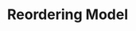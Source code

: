 ---
types: "word"

title: "Reordering Model"

categories: ['']

tags: ['Reordering', 'Model']

arabic: ['إعادة ترتيب النموذج']

publishers: ['خوارزميات الذكاء الاصطناعي في تحليل النص العربي']

types: "word"

slug: ""
---